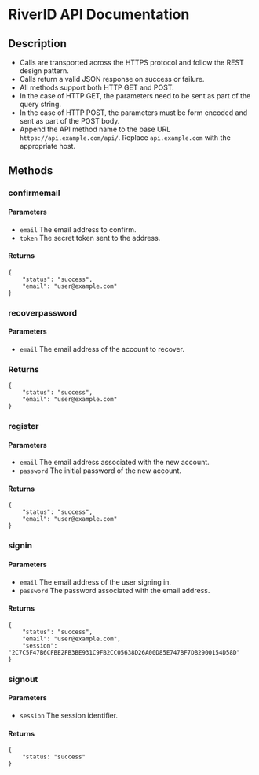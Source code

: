 # RiverID API Documentation

## Description

* Calls are transported across the HTTPS protocol and follow the REST design pattern.
* Calls return a valid JSON response on success or failure.
* All methods support both HTTP GET and POST.
* In the case of HTTP GET, the parameters need to be sent as part of the query string.
* In the case of HTTP POST, the parameters must be form encoded and sent as part of the POST body.
* Append the API method name to the base URL `https://api.example.com/api/`. Replace `api.example.com` with the appropriate host.

## Methods

### confirmemail

#### Parameters

* `email` The email address to confirm.
* `token` The secret token sent to the address.

#### Returns

    {
        "status": "success",
        "email": "user@example.com"
    }

### recoverpassword

#### Parameters

* `email` The email address of the account to recover.

### Returns

    {
        "status": "success",
        "email": "user@example.com"
    }

### register

#### Parameters

* `email` The email address associated with the new account.
* `password` The initial password of the new account.

#### Returns

    {
        "status": "success",
        "email": "user@example.com"
    }

### signin

#### Parameters

* `email` The email address of the user signing in.
* `password` The password associated with the email address.

#### Returns

    {
        "status": "success",
        "email": "user@example.com",
        "session": "2C7C5F47B6CFBE2FB3BE931C9FB2CC05638D26A00D85E747BF7DB2900154D58D"
    }

### signout

#### Parameters

* `session` The session identifier.

#### Returns

    {
        "status: "success"
    }
